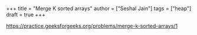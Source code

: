 +++
title = "Merge K sorted arrays"
author = ["Seshal Jain"]
tags = ["heap"]
draft = true
+++

<https://practice.geeksforgeeks.org/problems/merge-k-sorted-arrays/1>
